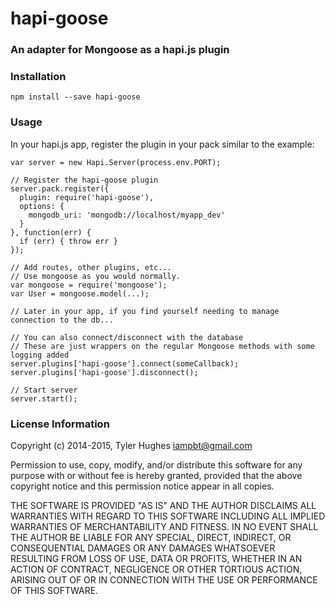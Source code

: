 # hapi-goose
### An adapter for Mongoose as a hapi.js plugin

### Installation

`npm install --save hapi-goose`

### Usage

In your hapi.js app, register the plugin in your pack similar to the example:

```node
var server = new Hapi.Server(process.env.PORT);

// Register the hapi-goose plugin
server.pack.register({
  plugin: require('hapi-goose'),
  options: {
    mongodb_uri: 'mongodb://localhost/myapp_dev'
  }
}, function(err) {
  if (err) { throw err }
});

// Add routes, other plugins, etc...
// Use mongoose as you would normally.
var mongoose = require('mongoose');
var User = mongoose.model(...);

// Later in your app, if you find yourself needing to manage connection to the db...

// You can also connect/disconnect with the database
// These are just wrappers on the regular Mongoose methods with some logging added
server.plugins['hapi-goose'].connect(someCallback);
server.plugins['hapi-goose'].disconnect();

// Start server
server.start();
```

### License Information

Copyright (c) 2014-2015, Tyler Hughes <iampbt@gmail.com>

Permission to use, copy, modify, and/or distribute this software for any purpose with or without fee is hereby granted, provided that the above copyright notice and this permission notice appear in all copies.

THE SOFTWARE IS PROVIDED "AS IS" AND THE AUTHOR DISCLAIMS ALL WARRANTIES WITH REGARD TO THIS SOFTWARE INCLUDING ALL IMPLIED WARRANTIES OF MERCHANTABILITY AND FITNESS. IN NO EVENT SHALL THE AUTHOR BE LIABLE FOR ANY SPECIAL, DIRECT, INDIRECT, OR CONSEQUENTIAL DAMAGES OR ANY DAMAGES WHATSOEVER RESULTING FROM LOSS OF USE, DATA OR PROFITS, WHETHER IN AN ACTION OF CONTRACT, NEGLIGENCE OR OTHER TORTIOUS ACTION, ARISING OUT OF OR IN CONNECTION WITH THE USE OR PERFORMANCE OF THIS SOFTWARE.
